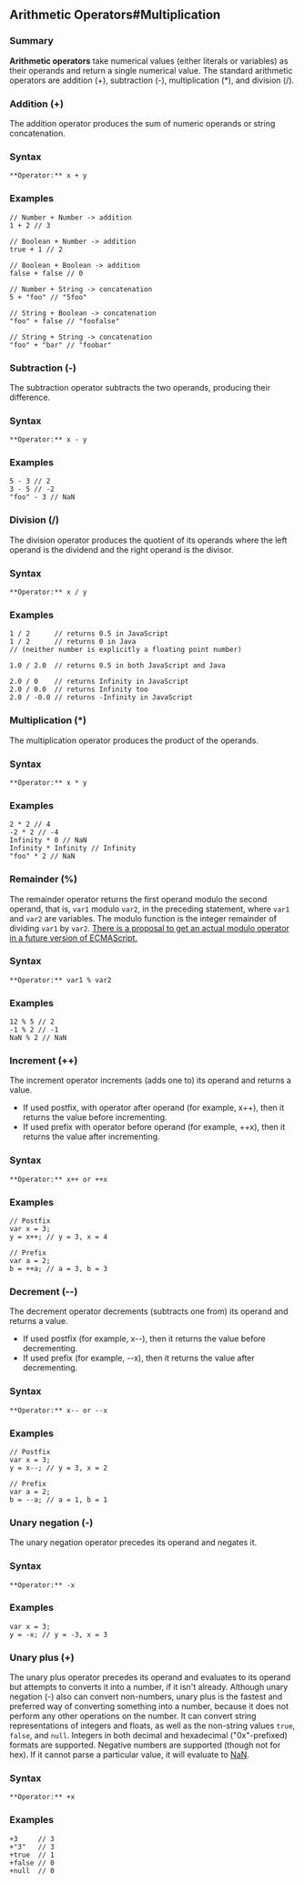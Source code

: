 ## Arithmetic Operators\#Multiplication

### Summary

**Arithmetic operators** take numerical values (either literals or variables) as their operands and return a single numerical value. The standard arithmetic operators are addition (+), subtraction (-), multiplication (\*), and division (/).

### Addition (+)

The addition operator produces the sum of numeric operands or string concatenation.

### Syntax

    **Operator:** x + y
    

### Examples

    // Number + Number -> addition
    1 + 2 // 3
    
    // Boolean + Number -> addition
    true + 1 // 2
    
    // Boolean + Boolean -> addition
    false + false // 0
    
    // Number + String -> concatenation
    5 + "foo" // "5foo"
    
    // String + Boolean -> concatenation
    "foo" + false // "foofalse"
    
    // String + String -> concatenation
    "foo" + "bar" // "foobar"
    

### Subtraction (-)

The subtraction operator subtracts the two operands, producing their difference.

### Syntax

    **Operator:** x - y
    

### Examples

    5 - 3 // 2
    3 - 5 // -2
    "foo" - 3 // NaN

### Division (/)

The division operator produces the quotient of its operands where the left operand is the dividend and the right operand is the divisor.

### Syntax

    **Operator:** x / y
    

### Examples

    1 / 2      // returns 0.5 in JavaScript
    1 / 2      // returns 0 in Java 
    // (neither number is explicitly a floating point number)
    
    1.0 / 2.0  // returns 0.5 in both JavaScript and Java
    
    2.0 / 0    // returns Infinity in JavaScript
    2.0 / 0.0  // returns Infinity too
    2.0 / -0.0 // returns -Infinity in JavaScript

### Multiplication (\*)

The multiplication operator produces the product of the operands.

### Syntax

    **Operator:** x * y
    

### Examples

    2 * 2 // 4
    -2 * 2 // -4
    Infinity * 0 // NaN
    Infinity * Infinity // Infinity
    "foo" * 2 // NaN
    

### Remainder (%)

The remainder operator returns the first operand modulo the second operand, that is, `var1` modulo `var2`, in the preceding statement, where `var1` and `var2` are variables. The modulo function is the integer remainder of dividing `var1` by `var2`. [There is a proposal to get an actual modulo operator in a future version of ECMAScript.][0]

### Syntax

    **Operator:** var1 % var2
    

### Examples

    12 % 5 // 2
    -1 % 2 // -1
    NaN % 2 // NaN
    

### Increment (++)

The increment operator increments (adds one to) its operand and returns a value.

* If used postfix, with operator after operand (for example, x++), then it returns the value before incrementing.
* If used prefix with operator before operand (for example, ++x), then it returns the value after incrementing.

### Syntax

    **Operator:** x++ or ++x
    

### Examples

    // Postfix 
    var x = 3;
    y = x++; // y = 3, x = 4
    
    // Prefix
    var a = 2;
    b = ++a; // a = 3, b = 3
    

### Decrement (--)

The decrement operator decrements (subtracts one from) its operand and returns a value.

* If used postfix (for example, x--), then it returns the value before decrementing.
* If used prefix (for example, --x), then it returns the value after decrementing.

### Syntax

    **Operator:** x-- or --x
    

### Examples

    // Postfix 
    var x = 3;
    y = x--; // y = 3, x = 2
    
    // Prefix
    var a = 2;
    b = --a; // a = 1, b = 1
    

### Unary negation (-)

The unary negation operator precedes its operand and negates it.

### Syntax

    **Operator:** -x
    

### Examples

    var x = 3;
    y = -x; // y = -3, x = 3
    

### Unary plus (+)

The unary plus operator precedes its operand and evaluates to its operand but attempts to converts it into a number, if it isn't already. Although unary negation (-) also can convert non-numbers, unary plus is the fastest and preferred way of converting something into a number, because it does not perform any other operations on the number. It can convert string representations of integers and floats, as well as the non-string values `true`, `false`, and `null`. Integers in both decimal and hexadecimal ("0x"-prefixed) formats are supported. Negative numbers are supported (though not for hex). If it cannot parse a particular value, it will evaluate to [NaN][1].

### Syntax

    **Operator:** +x
    

### Examples

    +3     // 3
    +"3"   // 3
    +true  // 1
    +false // 0
    +null  // 0
    



[0]: http://wiki.ecmascript.org/doku.php?id=strawman:modulo_operator "http://wiki.ecmascript.org/doku.php?id=strawman:modulo_operator"
[1]: https://developer.mozilla.org/en/docs/Web/JavaScript/Reference/Global_Objects/NaN